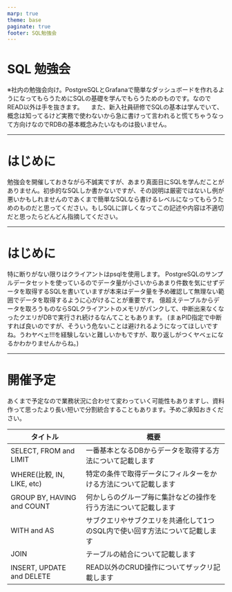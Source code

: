 ```yaml
---
marp: true
theme: base
paginate: true
footer: SQL勉強会
---
```


# SQL 勉強会

※社内の勉強会向け。PostgreSQLとGrafanaで簡単なダッシュボードを作れるようになってもらうためにSQLの基礎を学んでもらうためのものです。なのでREAD以外は手を抜きます。
　また、新入社員研修でSQLの基本は学んでいて、概念は知ってるけど実務で使わないから急に書けって言われると慌てちゃうなって方向けなのでRDBの基本概念みたいなものは扱いません。

---
# はじめに

勉強会を開催しておきながら不誠実ですが、あまり真面目にSQLを学んだことがありません。初歩的なSQLしか書かないですが、その説明は厳密ではないし例が悪いかもしれませんのであくまで簡単なSQLなら書けるレベルになってもらうためのものだと思ってください。もしSQLに詳しくなってこの記述や内容は不適切だと思ったらどんどん指摘してください。

---
# はじめに

特に断りがない限りはクライアントはpsqlを使用します。
PostgreSQLのサンプルデータセットを使っているのでデータ量が小さいからあまり件数を気にせずデータを取得するSQLを書いていますが本来はデータ量を予め確認して無理ない範囲でデータを取得するように心がけることが重要です。
億超えテーブルからデータを取ろうものならSQLクライアントのメモリがパンクして、中断出来なくなったクエリがDBで実行され続けるなんてこともあります。
(まぁPID指定で中断すれば良いのですが、そういう危ないことは避けれるようになってほしいですね。うわヤベェ!!!を経験しないと難しいかもですが、取り返しがつくヤベェになるかわかりませんからね。)

---

# 開催予定

あくまで予定なので業務状況に合わせて変わっていく可能性もありますし、資料作って思ったより長い短いで分割統合することもあります。予めご承知おきください。

|タイトル|概要|
|---|---|
|SELECT, FROM and LIMIT|一番基本となるDBからデータを取得する方法について記載します|
|WHERE(比較, IN, LIKE, etc)|特定の条件で取得データにフィルターをかける方法について記載します|
|GROUP BY, HAVING and COUNT|何かしらのグループ毎に集計などの操作を行う方法について記載します|
|WITH and AS|サブクエリやサブクエリを共通化して1つのSQL内で使い回す方法について記載します|
|JOIN|テーブルの結合について記載します|
|INSERT, UPDATE and DELETE|READ以外のCRUD操作についてザックリ記載します|

